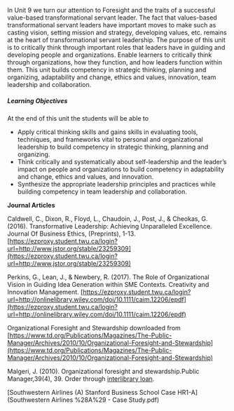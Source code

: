 In Unit 9 we turn our attention to Foresight and the traits of a successful value-based transformational servant leader. The fact that values-based transformational servant leaders have important moves to make such as casting vision, setting mission and strategy, developing values, etc. remains at the heart of transformational servant leadership. The purpose of this unit is to critically think through important roles that leaders have in guiding and developing people and organizations. Enable learners to critically think through organizations, how they function, and how leaders function within them. This unit builds competency in strategic thinking, planning and organizing, adaptability and change, ethics and values, innovation, team leadership and collaboration.

##### **Learning Objectives**

At the end of this unit the students will be able to

* Apply critical thinking skills and gains skills in evaluating tools, techniques, and frameworks vital to personal and organizational leadership to build competency in strategic thinking, planning and organizing.
* Think critically and systematically about self-leadership and the leader’s impact on people and organizations to build competency in adaptability and change, ethics and values, and innovation.
* Synthesize the appropriate leadership principles and practices while building competency in team leadership and collaboration.

**Journal Articles**

Caldwell, C., Dixon, R., Floyd, L., Chaudoin, J., Post, J., & Cheokas, G. \(2016\). Transformative Leadership: Achieving Unparalleled Excellence. Journal Of Business Ethics, \(Preprints\), 1-13.[https://ezproxy.student.twu.ca/login?url=http://www.jstor.org/stable/23259309](https://ezproxy.student.twu.ca/login?url=http://www.jstor.org/stable/23259309)

Perkins, G., Lean, J., & Newbery, R. \(2017\). The Role of Organizational Vision in Guiding Idea Generation within SME Contexts. Creativity and Innovation Management. [https://ezproxy.student.twu.ca/login?url=http://onlinelibrary.wiley.com/doi/10.1111/caim.12206/epdf](https://ezproxy.student.twu.ca/login?url=http://onlinelibrary.wiley.com/doi/10.1111/caim.12206/epdf)

Organizational Foresight and Stewardship downloaded from [https://www.td.org/Publications/Magazines/The-Public-Manager/Archives/2010/10/Organizational-Foresight-and-Stewardship](https://www.td.org/Publications/Magazines/The-Public-Manager/Archives/2010/10/Organizational-Foresight-and-Stewardship)

Malgeri, J. \(2010\). Organizational foresight and stewardship.Public Manager,39\(4\), 39. Order through [interlibrary loan](http://www8.twu.ca/library/libreq.htm).

[Southwestern Airlines \(A\) Stanford Business School Case HR1-A](Southwestern Airlines %28A%29 - Case Study.pdf)

##### 



